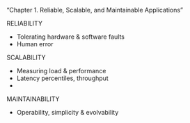 “Chapter 1. Reliable, Scalable, and Maintainable Applications”


RELIABILITY
- Tolerating hardware & software faults
- Human error

SCALABILITY
- Measuring load & performance
- Latency percentiles, throughput
- 
MAINTAINABILITY
- Operability, simplicity & evolvability
